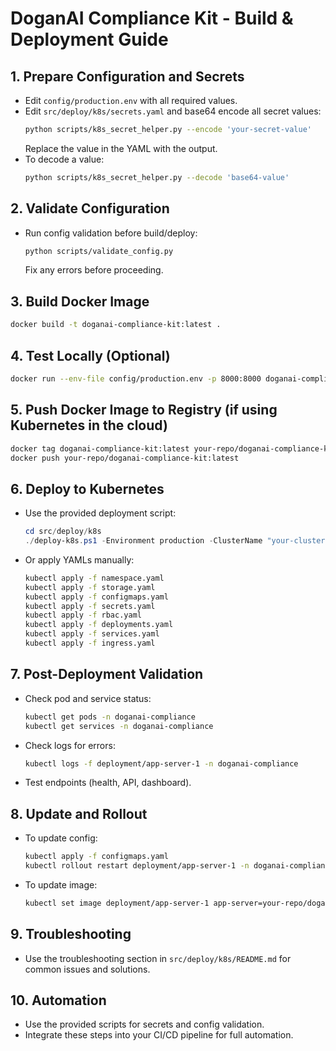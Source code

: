 # DoganAI Compliance Kit - Build & Deployment Guide

## 1. Prepare Configuration and Secrets

- Edit `config/production.env` with all required values.
- Edit `src/deploy/k8s/secrets.yaml` and base64 encode all secret values:
  ```sh
  python scripts/k8s_secret_helper.py --encode 'your-secret-value'
  ```
  Replace the value in the YAML with the output.
- To decode a value:
  ```sh
  python scripts/k8s_secret_helper.py --decode 'base64-value'
  ```

## 2. Validate Configuration

- Run config validation before build/deploy:
  ```sh
  python scripts/validate_config.py
  ```
  Fix any errors before proceeding.

## 3. Build Docker Image

```sh
docker build -t doganai-compliance-kit:latest .
```

## 4. Test Locally (Optional)

```sh
docker run --env-file config/production.env -p 8000:8000 doganai-compliance-kit:latest
```

## 5. Push Docker Image to Registry (if using Kubernetes in the cloud)

```sh
docker tag doganai-compliance-kit:latest your-repo/doganai-compliance-kit:latest
docker push your-repo/doganai-compliance-kit:latest
```

## 6. Deploy to Kubernetes

- Use the provided deployment script:
  ```powershell
  cd src/deploy/k8s
  ./deploy-k8s.ps1 -Environment production -ClusterName "your-cluster-name"
  ```
- Or apply YAMLs manually:
  ```sh
  kubectl apply -f namespace.yaml
  kubectl apply -f storage.yaml
  kubectl apply -f configmaps.yaml
  kubectl apply -f secrets.yaml
  kubectl apply -f rbac.yaml
  kubectl apply -f deployments.yaml
  kubectl apply -f services.yaml
  kubectl apply -f ingress.yaml
  ```

## 7. Post-Deployment Validation

- Check pod and service status:
  ```sh
  kubectl get pods -n doganai-compliance
  kubectl get services -n doganai-compliance
  ```
- Check logs for errors:
  ```sh
  kubectl logs -f deployment/app-server-1 -n doganai-compliance
  ```
- Test endpoints (health, API, dashboard).

## 8. Update and Rollout

- To update config:
  ```sh
  kubectl apply -f configmaps.yaml
  kubectl rollout restart deployment/app-server-1 -n doganai-compliance
  ```
- To update image:
  ```sh
  kubectl set image deployment/app-server-1 app-server=your-repo/doganai-compliance-kit:latest -n doganai-compliance
  ```

## 9. Troubleshooting

- Use the troubleshooting section in `src/deploy/k8s/README.md` for common issues and solutions.

## 10. Automation

- Use the provided scripts for secrets and config validation.
- Integrate these steps into your CI/CD pipeline for full automation.
